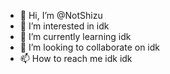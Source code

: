 - 👋 Hi, I’m @NotShizu
- 👀 I’m interested in idk
- 🌱 I’m currently learning idk
- 💞️ I’m looking to collaborate on idk
- 📫 How to reach me idk
idk
<!---idk
NotShizu/NotShizu is a ✨ special ✨ repository because its `README.md` (this file) appears on your GitHub profile.
You can click the Preview link to take a look at your changes.
--->
